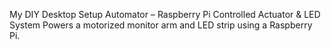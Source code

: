 My DIY Desktop Setup Automator – Raspberry Pi Controlled Actuator & LED System
Powers a motorized monitor arm and LED strip using a Raspberry Pi.
